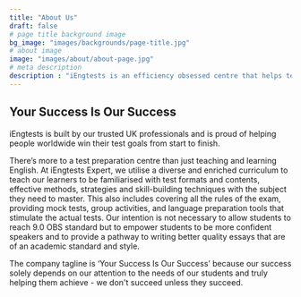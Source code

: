```yaml
---
title: "About Us"
draft: false
# page title background image
bg_image: "images/backgrounds/page-title.jpg"
# about image
image: "images/about/about-page.jpg"
# meta description
description : "iEngtests is an efficiency obsessed centre that helps test takers save time on test preparation while increasing results."
---
```


## Your Success Is Our Success

iEngtests is built by our trusted UK professionals and is proud of helping people worldwide win their test goals from start to finish.

There’s more to a test preparation centre than just teaching and learning English. At iEngtests Expert, we utilise a diverse and enriched curriculum to teach our learners to be familiarised with test formats and contents, effective methods, strategies and skill-building techniques with the subject they need to master. This also includes covering all the rules of the exam, providing mock tests, group activities, and language preparation tools that stimulate the actual tests. Our intention is not necessary to allow students to reach 9.0 OBS standard but to empower students to be more confident speakers and to provide a pathway to writing better quality essays that are of an academic standard and style.  

The company tagline is ‘Your Success Is Our Success’ because our success solely depends on our attention to the needs of our students and truly helping them achieve - we don't succeed unless they succeed.